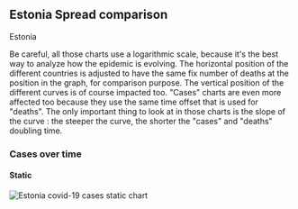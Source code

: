 ## Estonia Spread comparison 

Estonia



Be careful, all those charts use a logarithmic scale, because it's the best way to analyze how the epidemic is evolving. 
The horizontal position of the different countries is adjusted to have the same fix number of deaths at the position in the graph, for comparison purpose.
The vertical position of the different curves is of course impacted too.
"Cases" charts are even more affected too because they use the same time offset that is used for "deaths".
The only important thing to look at in those charts is the slope of the curve : the steeper the curve, the shorter the "cases" and "deaths" doubling time.


 
### Cases over time
 
#### Static
![Estonia covid-19 cases static chart](https://raw.githubusercontent.com/madlag/coronavirus_study/master/notebooks/graphs/2020-03-20/countries/Estonia/2020-03-20_Estonia_deaths.png "Estonia covid-19 cases static chart")   

